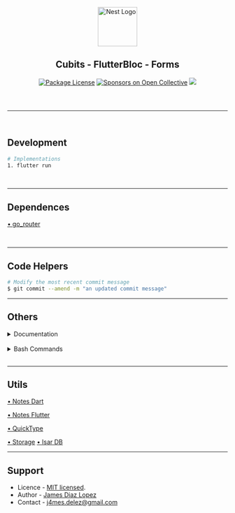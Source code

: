 <header>
  <p align="center">
    <a href="https://flutter.dev/" target="blank"><img src="https://storage.googleapis.com/cms-storage-bucket/ec64036b4eacc9f3fd73.svg" width="90" alt="Nest Logo" /></a>
    <h2 align="center">Cubits - FlutterBloc - Forms</h2>
  </p>
  <section align="center">
  <a href="#"><img src="https://img.shields.io/npm/l/@nestjs/core.svg" alt="Package License" /></a>
  <a href="#"><img src="https://opencollective.com/nest/sponsors/badge.svg" alt="Sponsors on Open Collective" /></a>
  <a href="#"><img src="https://img.shields.io/twitter/follow/nestframework.svg?style=social&label=Followers"></a>
  </section>
</header>
<hr/><br/>

<!-- %%%%%%%%%%%%%%%%%%%%%%%%%%%%%%%%%%%%%%%%%%%%%%%%%%%%%% -->

## Development

```bash
# Implementations
1. flutter run
```

<br/>
<hr/>

## Dependences
[• go_router](https://pub.dev/packages/go_router)



<br/>
<hr/>

## Code Helpers

```bash
# Modify the most recent commit message
$ git commit --amend -m "an updated commit message"
```

<hr/>


## Others

<details><summary>Documentation</summary>
<ul>
  <li><a href="https://docs.flutter.dev/" target="_blank">Flutter</a></li>
</ul>
</details><br/>

<details><summary>Bash Commands</summary>

```bash
# Init Empty Project
$ flutter create <project_name>
```
</details><br/>

<hr/>

## Utils

[• Notes Dart](https://devtalles.com/files/dart-cheat-sheet.pdf)

[• Notes Flutter](https://devtalles.com/files/flutter-cheat-sheet.pdf)

[• QuickType](https://app.quicktype.io/)

[• Storage](https://pub.dev/packages/shared_preferences)
[• Isar DB](https://isar.dev/es/)

<hr/>

## Support

* Licence - [MIT licensed](LICENSE).
* Author - [James Diaz Lopez](https://www.linkedin.com/in/james-jalz/)
* Contact - [j4mes.delez@gmail.com](mailto:j4mes.delez@gmail.com)
